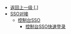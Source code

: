 - [返回上一级 [.]](./_sidebar.md)
- [SSO对接](SSO对接/)
  - [控制台SSO](SSO对接/控制台SSO/)
    - [控制台SSO快速登录](SSO对接/控制台SSO/控制台SSO快速登录.md)
